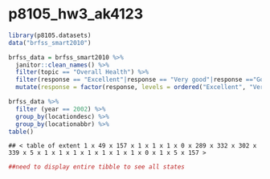 p8105\_hw3\_ak4123
================

``` r
library(p8105.datasets)
data("brfss_smart2010")

brfss_data = brfss_smart2010 %>% 
  janitor::clean_names() %>% 
  filter(topic == "Overall Health") %>% 
  filter(response == "Excellent"|response == "Very good"|response =="Good"|response =="Fair"|response == "Poor") %>% 
  mutate(response = factor(response, levels = ordered("Excellent", "Very good", "Good", "Fair", "Poor")))
```

``` r
brfss_data %>%
  filter (year == 2002) %>% 
  group_by(locationdesc) %>%
  group_by(locationabbr) %>% 
table()
```

    ## < table of extent 1 x 49 x 157 x 1 x 1 x 1 x 0 x 289 x 332 x 302 x 339 x 5 x 1 x 1 x 1 x 1 x 1 x 1 x 1 x 0 x 1 x 5 x 157 >

``` r
##need to display entire tibble to see all states
```
